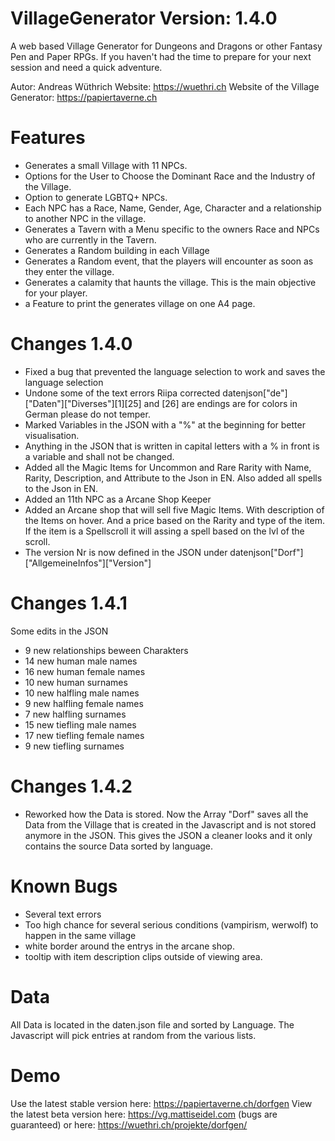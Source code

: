 # VillageGenerator Version: 1.4.0
A web based Village Generator for Dungeons and Dragons or other Fantasy Pen and Paper RPGs. If you haven't had the time to prepare for your next session and need a quick adventure.

Autor: Andreas Wüthrich
Website: https://wuethri.ch
Website of the Village Generator: https://papiertaverne.ch

# Features
*  Generates a small Village with 11 NPCs.
*  Options for the User to Choose the Dominant Race and the Industry of the Village.
*  Option to generate LGBTQ+ NPCs.
*  Each NPC has a Race, Name, Gender, Age, Character and a relationship to another NPC in the village.
*  Generates a Tavern with a Menu specific to the owners Race and NPCs who are currently in the Tavern.
*  Generates a Random building in each Village
*  Generates a Random event, that the players will encounter as soon as they enter the village.
*  Generates a calamity that haunts the village. This is the main objective for your player.
*  a Feature to print the generates village on one A4 page.
# Changes 1.4.0
* Fixed a bug that prevented the language selection to work and saves the language selection
* Undone some of the text errors Riipa corrected datenjson["de"]["Daten"]["Diverses"][1][25] and [26] are endings are for colors in German please do not temper.
* Marked Variables in the JSON with a "%" at the beginning for better visualisation.
* Anything in the JSON that is written in capital letters with a % in front is a variable and shall not be changed.
* Added all the Magic Items for Uncommon and Rare Rarity with Name, Rarity, Description, and Attribute to the Json in EN. Also added all spells to the Json in EN.
* Added an 11th NPC as a Arcane Shop Keeper
* Added an Arcane shop that will sell five Magic Items. With description of the Items on hover. And a price based on the Rarity and type of the item. If the item is a Spellscroll it will assing a spell based on the lvl of the scroll.
* The version Nr is now defined in the JSON under datenjson["Dorf"]["AllgemeineInfos"]["Version"]
# Changes 1.4.1
Some edits in the JSON
* 9 new relationships beween Charakters
* 14 new human male names
* 16 new human female names
* 10 new human surnames
* 10 new halfling male names
* 9 new halfling female names
* 7 new halfling surnames
* 15 new tiefling male names
* 17 new tiefling female names
* 9 new tiefling surnames
# Changes 1.4.2
* Reworked how the Data is stored. Now the Array  "Dorf" saves all the Data from the Village that is created in the Javascript and is not stored anymore in the JSON. This gives the JSON a cleaner looks and it only contains the source Data sorted by language.
# Known Bugs
* Several text errors
* Too high chance for several serious conditions (vampirism, werwolf) to happen in the same village
* white border around the entrys in the arcane shop.
* tooltip with item description clips outside of viewing area.
# Data
All Data is located in the daten.json file and sorted by Language. The Javascript will pick entries at random from the various lists.
# Demo
Use the latest stable version here: https://papiertaverne.ch/dorfgen
View the latest beta version here: https://vg.mattiseidel.com (bugs are guaranteed) or here: https://wuethri.ch/projekte/dorfgen/